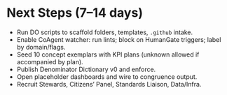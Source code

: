 # Next Steps (7–14 days)
- Run DO scripts to scaffold folders, templates, `.github` intake.
- Enable CoAgent watcher: run lints; block on HumanGate triggers; label by domain/flags.
- Seed 10 concept exemplars with KPI plans (unknown allowed if accompanied by plan).
- Publish Denominator Dictionary v0 and enforce.
- Open placeholder dashboards and wire to congruence output.
- Recruit Stewards, Citizens’ Panel, Standards Liaison, Data/Infra.

